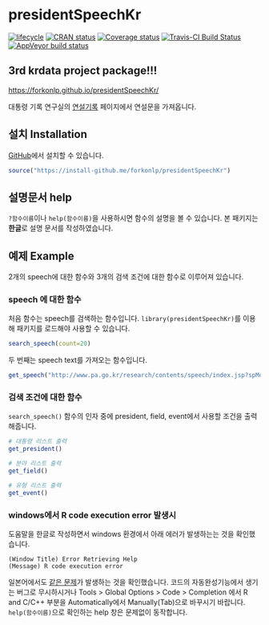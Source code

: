 # presidentSpeechKr

[![lifecycle](https://img.shields.io/badge/lifecycle-experimental-orange.svg)](https://www.tidyverse.org/lifecycle/#experimental)
[![CRAN status](https://www.r-pkg.org/badges/version/presidentSpeechKr)](https://cran.r-project.org/package=presidentSpeechKr)
[![Coverage status](https://codecov.io/gh/forkonlp/presidentSpeechKr/branch/master/graph/badge.svg)](https://codecov.io/github/forkonlp/presidentSpeechKr?branch=master)
[![Travis-CI Build Status](https://travis-ci.org/forkonlp/presidentSpeechKr.svg?branch=master)](https://travis-ci.org/forkonlp/presidentSpeechKr)
[![AppVeyor build status](https://ci.appveyor.com/api/projects/status/github/forkonlp/presidentSpeechKr?branch=master&svg=true)](https://ci.appveyor.com/project/forkonlp/presidentSpeechKr)

## 3rd krdata project package!!!

<https://forkonlp.github.io/presidentSpeechKr/>

대통령 기록 연구실의 [연설기록][연설기록] 페이지에서 연설문을 가져옵니다.

## 설치 Installation

[GitHub](https://github.com/)에서 설치할 수 있습니다.

``` r
source("https://install-github.me/forkonlp/presidentSpeechKr")
```

## 설명문서 help

`?함수이름`이나 `help(함수이름)`을 사용하시면 함수의 설명을 볼 수 있습니다. 본 패키지는 **한글**로 설명 문서를 작성하였습니다.

## 예제 Example

2개의 speech에 대한 함수와 3개의 검색 조건에 대한 함수로 이루어져 있습니다.

### speech 에 대한 함수

처음 함수는 speech를 검색하는 함수입니다. `library(presidentSpeechKr)`를 이용해 패키지를 로드해야 사용할 수 있습니다.

``` r
search_speech(count=20)
```

두 번째는 speech text를 가져오는 함수입니다.

``` r
get_speech("http://www.pa.go.kr/research/contents/speech/index.jsp?spMode=view&catid=c_pa02062&artid=1308580")
```

### 검색 조건에 대한 함수

`search_speech()` 함수의 인자 중에 president, field, event에서 사용할 조건을 출력해줍니다.

```r
# 대통령 리스트 출력
get_president()

# 분야 리스트 출력
get_field()

# 유형 리스트 출력
get_event()
```

### windows에서 R code execution error 발생시

도움말을 한글로 작성하면서 windows 환경에서 아래 에러가 발생하는는 것을 확인했습니다.

```
(Window Title) Error Retrieving Help 
(Message) R code execution error
```

일본어에서도 [같은 문제][같은문제]가 발생하는 것을 확인했습니다.
코드의 자동완성기능에서 생기는 버그로 무시하시거나 Tools > Global Options > Code > Completion 에서 R and C/C++ 부분을 Automatically에서 Manually(Tab)으로 바꾸시기 바랍니다.
`help(함수이름)`으로 확인하는 help 창은 문제없이 동작합니다.

[연설기록]: http://www.pa.go.kr/research/contents/speech/index.jsp
[같은문제]: https://ja.stackoverflow.com/questions/24083/rstudio%E3%81%A7%E3%81%AErmecab%E3%81%AE%E8%B5%B7%E5%8B%95%E6%99%82%E3%81%AE%E3%82%A8%E3%83%A9%E3%83%BC%E3%83%A1%E3%83%83%E3%82%BB%E3%83%BC%E3%82%B8
